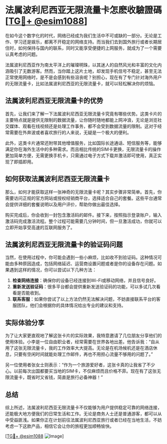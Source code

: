 # 法属波利尼西亚无限流量卡怎麽收驗證碼[[TG💪+ @esim1088](https://t.me/s/esim1088)]

在如今这个数字化的时代，网络已经成为我们生活中不可或缺的一部分。无论是工作、学习还是娱乐，都离不开稳定的网络支持。而当我们去到国外旅行或者长期居住时，如何保持与国内的联系，同时又能享受便捷的上网服务，就成为了一个需要认真考虑的问题。

法属波利尼西亚作为南太平洋上的璀璨明珠，以其迷人的自然风光和丰富的文化内涵吸引了无数游客。然而，当你踏上这片土地，却发现手机信号不稳定，甚至无法正常使用网络时，是不是会感到有些沮丧呢？别担心，现在有了专门针对海外用户的无限流量卡，比如法属波利尼西亚的无限流量卡，就可以轻松解决你的烦恼。

## 法属波利尼西亚无限流量卡的优势

首先，让我们来了解一下法属波利尼西亚无限流量卡究竟有哪些优势。这类卡片的主要特点就是提供无限制的数据流量，让你随时随地都能上网冲浪，无论是浏览社交媒体、观看在线视频还是处理工作事务，都不会受到数据流量的限制。这对于经常需要在外奔波或者喜欢旅行的人来说，无疑是一个极大的便利。

此外，这类卡片通常还附带其他增值服务，比如国际长途通话、短信服务等，能够满足你在海外生活中的多种需求。而且相比传统的SIM卡更换，无限流量卡的操作更加简单方便，无需更换手机卡，只需通过电子方式下载并激活即可使用，真正实现了即插即用。

## 如何获取法属波利尼西亚无限流量卡

那么，如何才能获取这样一张神奇的无限流量卡呢？其实步骤非常简单。首先，你需要访问正规的官方网站或授权经销商平台，选择适合自己的套餐。这些平台通常会提供详细的套餐说明以及用户评价，帮助你做出最佳选择。

购买完成后，你会收到一封包含激活码的邮件。接下来，按照指示登录账户，输入激活码完成激活流程。整个过程可能需要几分钟时间，但一旦激活成功，你就可以立即开始享受高速的互联网服务了。

## 法属波利尼西亚无限流量卡的验证码问题

当然，在使用过程中，你可能会遇到一些小麻烦，比如收不到验证码。这种情况可能由多种原因造成，包括网络延迟、运营商设置问题或者是你的设备存在问题。如果遇到这样的情况，你可以尝试以下几种方法：

1. **检查网络连接**：确保你的设备已经连接到Wi-Fi或移动网络，并且信号良好。
2. **重新发送验证码**：很多平台都会提供重新发送验证码的功能，可以多试几次看看是否能收到。
3. **联系客服**：如果你尝试了以上方法仍然无法解决问题，不妨直接联系平台的客服团队，他们会根据你的具体情况给出专业的建议和支持。

## 实际体验分享

为了让大家更直观地了解这张卡片的实际效果，我特意邀请了几位朋友分享他们的使用体验。小李是一位自由职业者，经常需要在世界各地出差。他告诉我：“自从用了这张无限流量卡，我的工作效率大大提高。无论是在机场候机还是在酒店休息，只要有空闲时间就能处理工作邮件，再也不用担心流量不够用的问题了。”

另一位使用者张女士则表示：“作为一个旅游爱好者，这张卡真的让我省了不少心。以前每次出国都要买当地的SIM卡，不仅麻烦而且价格不菲。现在有了这张无限流量卡，既省时又省钱，简直是旅行必备神器！”

## 总结

综上所述，法属波利尼西亚无限流量卡不仅能够为用户提供稳定可靠的网络连接，还能极大地方便我们的日常生活和工作。无论是商务人士还是普通游客，都可以从中受益匪浅。如果你正在计划前往法属波利尼西亚旅行或者已经在当地生活，不妨考虑一下这款产品，相信它会让你的旅程更加顺畅愉快。

[[TG💪+ @esim1088](https://t.me/s/esim1088) ![Image](https://i.postimg.cc/4NQfJmqS/Snipaste-2025-05-13-00-14-12.png)]